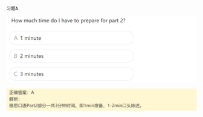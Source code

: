 `习题A`

![image-20240623195438038](assets/1.口语入门/image-20240623195438038.png)

![image-20240623195445334](assets/1.口语入门/image-20240623195445334.png)